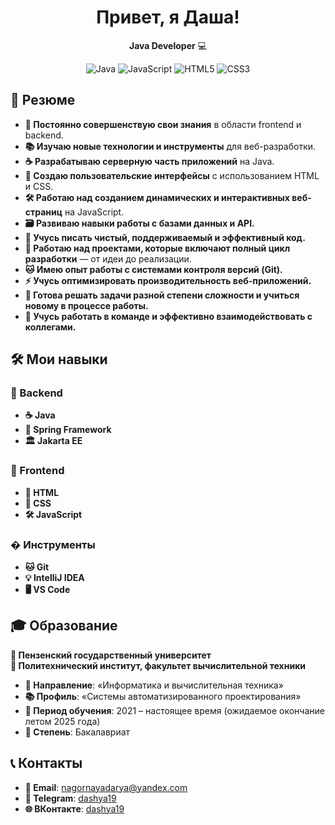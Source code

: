 <h1 align="center">Привет, я Даша!</h1> 

<p align="center">
  <strong>Java Developer</strong> 💻<br>
</p>

<p align="center">
  <img src="https://img.shields.io/badge/Java-ED8B00?style=for-the-badge&logo=openjdk&logoColor=white" alt="Java">
  <img src="https://img.shields.io/badge/JavaScript-F7DF1E?style=for-the-badge&logo=javascript&logoColor=black" alt="JavaScript">
  <img src="https://img.shields.io/badge/HTML5-E34F26?style=for-the-badge&logo=html5&logoColor=white" alt="HTML5">
  <img src="https://img.shields.io/badge/CSS3-1572B6?style=for-the-badge&logo=css3&logoColor=white" alt="CSS3">
</p>

## 📝 Резюме

- **🚀 Постоянно совершенствую свои знания** в области frontend и backend.  
- **📚 Изучаю новые технологии и инструменты** для веб-разработки.  
- **☕ Разрабатываю серверную часть приложений** на Java.  
- **🎨 Создаю пользовательские интерфейсы** с использованием HTML и CSS.  
- **🛠️ Работаю над созданием динамических и интерактивных веб-страниц** на JavaScript.  
- **🗃️ Развиваю навыки работы с базами данных и API.**  
- **🧹 Учусь писать чистый, поддерживаемый и эффективный код.**  
- **🔄 Работаю над проектами, которые включают полный цикл разработки** — от идеи до реализации.  
- **🐱 Имею опыт работы с системами контроля версий (Git).**  
- **⚡ Учусь оптимизировать производительность веб-приложений.**  
- **🧩 Готова решать задачи разной степени сложности и учиться новому в процессе работы.**  
- **👥 Учусь работать в команде и эффективно взаимодействовать с коллегами.**  

## 🛠️ Мои навыки

### 🔧 Backend
- **☕ Java**  
- **🌱 Spring Framework**  
- **🏛️ Jakarta EE**  

### 🎨 Frontend
- **📄 HTML**  
- **🎨 CSS**  
- **🛠️ JavaScript**  

### � Инструменты
- **🐱 Git**  
- **💡 IntelliJ IDEA**  
- **🖥️ VS Code**  

## 🎓 Образование

**🏫 Пензенский государственный университет**  
**🔧 Политехнический институт, факультет вычислительной техники**  

- **🎯 Направление**: «Информатика и вычислительная техника»  
- **📚 Профиль**: «Системы автоматизированного проектирования»  
- **📅 Период обучения**: 2021 – настоящее время (ожидаемое окончание летом 2025 года)  
- **📜 Степень**: Бакалавриат  

## 📞 Контакты

- **📧 Email**: [nagornayadarya@yandex.com](mailto:nagornayadarya@yandex.com)  
- **📨 Telegram**: [dashya19](https://t.me/dashya19)  
- **🌐 ВКонтакте**: [dashya19](https://vk.com/dashya19) 


